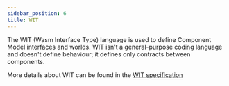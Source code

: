 ```yaml
---
sidebar_position: 6
title: WIT
---
```


The WIT (Wasm Interface Type) language is used to define Component Model interfaces and worlds. WIT isn't a general-purpose coding language and doesn't define behaviour; it defines only contracts between components. 

More details about WIT can be found in the [WIT specification](https://component-model.bytecodealliance.org/design/wit.html)
